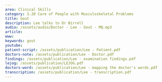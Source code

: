 ```yaml
---
area: Clinical Skills
category: 3.20 Care of People with Musculoskeletal Problems
title: Gout
description: Lee talks to Dr Birrell
audio: /assets/audio/Doctor - Lee - Gout - MQ.mp3
article: 
www: 
keywords: gout
youtube:
patient-script: /assets/publication/Lee - Patient.pdf
doctors-note: /assets/publication/Lee - Doctor.pdf
findings: /assets/publication/Lee - examination findings.pdf
lejog: /assets/publication/LEJOG.pdf
doctors-word: /assets/publication/Lee - mapping the doctor's words.pdf
transcription: /assets/publication/Lee - transcription.pdf
--- 
```


